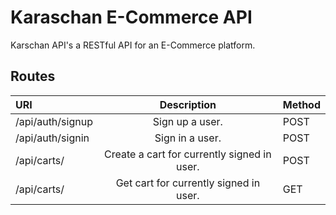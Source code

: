 # Karaschan E-Commerce API

Karschan API's a RESTful API for an E-Commerce platform.

## Routes

| URI              |                 Description                 | Method |
| :--------------- | :-----------------------------------------: | :----- |
| /api/auth/signup |               Sign up a user.               | POST   |
| /api/auth/signin |               Sign in a user.               | POST   |
| /api/carts/      | Create a cart for currently signed in user. | POST   |
| /api/carts/      |   Get cart for currently signed in user.    | GET    |
